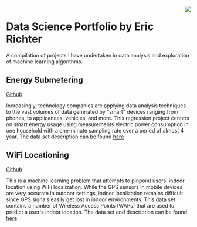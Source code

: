 <img src="https://avatars2.githubusercontent.com/u/25747408?s=400&u=9768be8368db48caa42a9da763bbadb86aefab9c&v=4" align="right"/>

# Data Science Portfolio by Eric Richter
A compilation of projects I have undertaken in data analysis and exploration of machine learning algorithms.

## Energy Submetering

[Github](https://github.com/ecrichter/ecrichter.github.io/blob/master/Projects/Energymarkdown.md)

Increasingly, technology companies are applying data analysis techniques to the vast volumes of data generated by "smart" devices ranging from phones, to applicances, vehicles, and more. This regression project centers on smart energy usage using measurements electric power consumption in one household with a one-minute sampling rate over a period of almost 4 year. The data set description can be found [here](http://archive.ics.uci.edu/ml/datasets/Individual+household+electric+power+consumption)

## WiFi Locationing

[Github](https://github.com/ecrichter/ecrichter.github.io/blob/master/Projects/WiFI.md)

This is a machine learning problem that attempts to pinpoint users' indoor location using WiFi localization. While the GPS sensors in mobile devices are very accurate in outdoor settings, indoor localization remains difficult since GPS signals easily get lost in indoor environments. This data set contains a number of Wireless Access Points (WAPs) that are used to predict a user's indoor location. The data set and description can be found [here](http://archive.ics.uci.edu/ml/datasets/UJIIndoorLoc)
